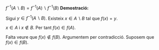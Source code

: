 $f^{-1}(A\smallsetminus B)=f^{-1}(A)\smallsetminus f^{-1}(B)$ 
__Demostració:__

Sigui $y\in f^{-1}(A\smallsetminus B)$. Existeix $x\in A\smallsetminus B$ tal que $f(x)=y$.

$x\in A$ i $x\notin B$.  Per tant $f(x)\in f(A)$.

Falta veure que $f(x)\not \in f(B)$. Argumentem per contradicció. Suposem que $f(x)\in f(B)$. 